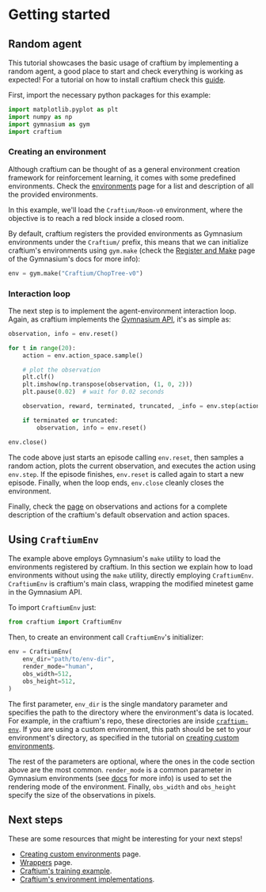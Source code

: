 # Getting started

## Random agent
This tutorial showcases the basic usage of craftium by implementing a random agent, a good place to start and check everything is working as expected! For a tutorial on how to install craftium check this [guide](./installation.md).

First, import the necessary python packages for this example:

```python
import matplotlib.pyplot as plt
import numpy as np
import gymnasium as gym
import craftium
```

### Creating an environment

Although craftium can be thought of as a general environment creation framework for reinforcement learning, it comes with some predefined environments. Check the [environments](./environments.md) page for a list and description of all the provided environments.

In this example, we'll load the `Craftium/Room-v0` environment, where the objective is to reach a red block inside a closed room.

By default, craftium registers the provided environments as Gymnasium environments under the `Craftium/` prefix, this means that we can initialize craftium's environments using `gym.make` (check the [Register and Make](https://gymnasium.farama.org/api/registry/#gymnasium.register) page of the Gymnasium's docs for more info):

```python
env = gym.make("Craftium/ChopTree-v0")
```

### Interaction loop

The next step is to implement the agent-environment interaction loop. Again, as craftium implements the [Gymnasium API](https://gymnasium.farama.org/api/env/), it's as simple as:

```python
observation, info = env.reset()

for t in range(20):
    action = env.action_space.sample()

    # plot the observation
    plt.clf()
    plt.imshow(np.transpose(observation, (1, 0, 2)))
    plt.pause(0.02)  # wait for 0.02 seconds

    observation, reward, terminated, truncated, _info = env.step(action)

    if terminated or truncated:
        observation, info = env.reset()

env.close()
```

The code above just starts an episode calling `env.reset`, then samples a random action, plots the current observation, and executes the action using `env.step`. If the episode finishes, `env.reset` is called again to start a new episode. Finally, when the loop ends, `env.close` cleanly closes the environment.

Finally, check the [page](./obs-and-acts.md) on observations and actions for a complete description of the craftium's default observation and action spaces.

## Using `CraftiumEnv`

The example above employs Gymnasium's `make` utility to load the environments registered by craftium. In this section we explain how to load environments without using the `make` utility, directly employing `CraftiumEnv`. `CraftiumEnv` is craftium's main class, wrapping the modified minetest game in the Gymnasium API.

To import `CraftiumEnv` just:

```python
from craftium import CraftiumEnv
```

Then, to create an environment call `CraftiumEnv`'s initializer:

```python
env = CraftiumEnv(
    env_dir="path/to/env-dir",
    render_mode="human",
    obs_width=512,
    obs_height=512,
)
```

The first parameter, `env_dir` is the single mandatory parameter and specifies the path to the directory where the environment's data is located. For example, in the craftium's repo, these directories are inside [`craftium-env`](https://github.com/mikelma/craftium/tree/main/craftium-envs). If you are using a custom environment, this path should be set to your environment's directory, as specified in the tutorial on [creating custom environments](./creating-envs.md#using-the-custom-environment).

The rest of the parameters are optional, where the ones in the code section above are the most common. `render_mode` is a common parameter in Gymnasium environments (see [docs](https://gymnasium.farama.org/api/env/#gymnasium.Env.render) for more info) is used to set the rendering mode of the environment. Finally, `obs_width` and `obs_height` specify the size of the observations in pixels.

## Next steps

These are some resources that might be interesting for your next steps!

- [Creating custom environments](./creating-envs.md) page.
- [Wrappers](./wrappers.md) page.
- [Craftium's training example](https://github.com/mikelma/craftium/blob/main/train_agent.py).
- [Craftium's environment implementations](https://github.com/mikelma/craftium/tree/main/craftium-envs).
